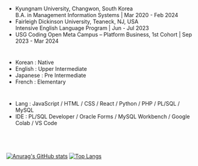 # 
- Kyungnam University, Changwon, South Korea </br>
  B.A. in Management Information Systems | Mar 2020 - Feb 2024
- Fairleigh Dickinson University, Teaneck, NJ, USA </br>
  Intensive English Language Program | Jun - Jul 2023
- USG Coding Open Meta Campus – Platform Business, 1st Cohort | Sep 2023 - Mar 2024
  
# 
- Korean : Native
- English : Upper Intermediate
- Japanese : Pre Intermediate
- French : Elementary
  
#
- Lang : JavaScript / HTML / CSS / React / Python / PHP / PL/SQL / MySQL
- IDE : PL/SQL Developer / Oracle Forms / MySQL Workbench / Google Colab / VS Code

#
</br>

[![Anurag's GitHub stats](https://github-readme-stats.vercel.app/api?username=isabella0214&show_icons=true&theme=graywhite)](https://github.com/anuraghazra/github-readme-stats)
[![Top Langs](https://github-readme-stats.vercel.app/api/top-langs/?username=isabella0214)](https://github.com/anuraghazra/github-readme-stats)
